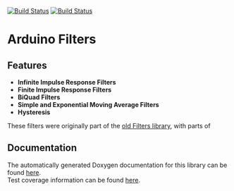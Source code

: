 [![Build Status](https://github.com/tttapa/Arduino-Filters/workflows/C%2FC%2B%2B%20CI/badge.svg)](https://github.com/tttapa/Arduino-Filters/actions)
[![Build Status](https://travis-ci.org/tttapa/Arduino-Filters.svg?branch=master)](https://travis-ci.org/tttapa/Arduino-Filters)

# Arduino Filters

## Features

- **Infinite Impulse Response Filters**
- **Finite Impulse Response Filters**
- **BiQuad Filters**
- **Simple and Exponential Moving Average Filters**
- **Hysteresis**

These filters were originally part of the
[old Filters library](https://github.com/tttapa/Filters), with parts of

## Documentation

The automatically generated Doxygen documentation for this library can be found 
[here](https://tttapa.github.io/Arduino-Filters/Doxygen/index.html).  
Test coverage information can be found 
[here](https://tttapa.github.io/Arduino-Filters/Coverage/index.html).
